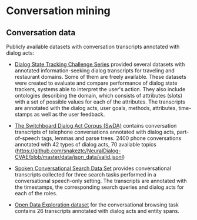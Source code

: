 # Conversation mining

## Conversation data

Publicly available datasets with conversation transcripts annotated with dialog acts:

* [Dialog State Tracking Challenge Series](https://www.microsoft.com/en-us/research/event/dialog-state-tracking-challenge) provided several datasets with annotated information-seeking dialog transcripts for traveling and restaurant domains. Some of them are freely available. These datasets were created to evaluate and compare performance of dialog state trackers, systems able to interpret the user's action.  They also include ontologies describing the domain, which consists of attributes (slots) with a set of possible values for each of the attributes. The transcripts are annotated with the dialog acts, user goals, methods, attributes, time-stamps as well as the user feedback.
   
* [The Switchboard Dialog Act Corpus (SwDA)](https://github.com/cgpotts/swda) contains conversation transcripts of telephone conversations annotated with dialog acts, part-of-speech tags, lemmas and parse trees. 2400 phone conversations annotated with 42 types of dialog acts, 70 available topics (https://github.com/snakeztc/NeuralDialog-CVAE/blob/master/data/json_data/valid.jsonl)
    

* [Spoken Conversational Search Data Set](https://github.com/JTrippas/Spoken-Conversational-Search) provides conversational transcripts collected for three search tasks performed in a conversational speech-only setting. The transcripts are annotated with the timestamps, the corresponding search queries and dialog acts for each of the roles.
    

* [Open Data Exploration dataset](https://github.com/vendi12/ODExploration_data) for the conversational browsing task contains 26 transcripts annotated with dialog acts and entity spans.
